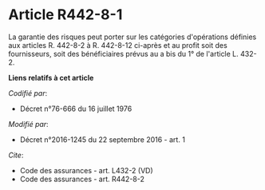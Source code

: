 # Article R442-8-1

La garantie des risques peut porter sur les catégories d'opérations définies aux articles R. 442-8-2 à R. 442-8-12 ci-après
et au profit soit des fournisseurs, soit des bénéficiaires prévus au a bis du 1° de l'article L. 432-2.

**Liens relatifs à cet article**

_Codifié par_:

  - Décret n°76-666 du 16 juillet 1976

_Modifié par_:

  - Décret n°2016-1245 du 22 septembre 2016 - art. 1

_Cite_:

  - Code des assurances - art. L432-2 (VD)
  - Code des assurances - art. R442-8-2
